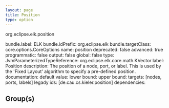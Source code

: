 ```yaml
---
layout: page
title: Position
type: option
---
```

org.eclipse.elk.position

bundle.label: ELK
bundle.idPrefix: org.eclipse.elk
bundle.targetClass: core.options.CoreOptions
name: position
deprecated: false
advanced: true
programmatic: false
output: false
global: false
type: JvmParameterizedTypeReference: org.eclipse.elk.core.math.KVector
label: Position
description: The position of a node, port, or label. This is used by the 'Fixed Layout' algorithm to
		specify a pre-defined position.
documentation: 
default value: 
lower bound: 
upper bound: 
targets: [nodes, ports, labels]
legady ids: [de.cau.cs.kieler.position]
dependencies:

## Group(s)


